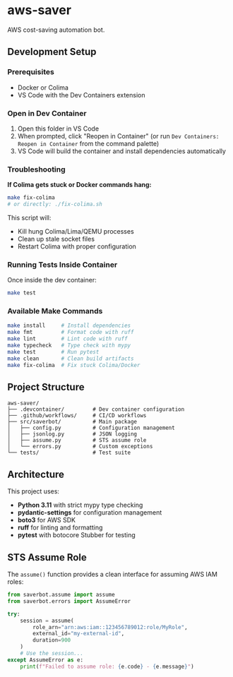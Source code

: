 # aws-saver

AWS cost-saving automation bot.

## Development Setup

### Prerequisites

- Docker or Colima
- VS Code with the Dev Containers extension

### Open in Dev Container

1. Open this folder in VS Code
2. When prompted, click "Reopen in Container" (or run `Dev Containers: Reopen in Container` from the command palette)
3. VS Code will build the container and install dependencies automatically

### Troubleshooting

**If Colima gets stuck or Docker commands hang:**

```bash
make fix-colima
# or directly: ./fix-colima.sh
```

This script will:
- Kill hung Colima/Lima/QEMU processes
- Clean up stale socket files
- Restart Colima with proper configuration

### Running Tests Inside Container

Once inside the dev container:

```bash
make test
```

### Available Make Commands

```bash
make install     # Install dependencies
make fmt         # Format code with ruff
make lint        # Lint code with ruff
make typecheck   # Type check with mypy
make test        # Run pytest
make clean       # Clean build artifacts
make fix-colima  # Fix stuck Colima/Docker
```

## Project Structure

```
aws-saver/
├── .devcontainer/         # Dev container configuration
├── .github/workflows/     # CI/CD workflows
├── src/saverbot/          # Main package
│   ├── config.py          # Configuration management
│   ├── jsonlog.py         # JSON logging
│   ├── assume.py          # STS assume role
│   └── errors.py          # Custom exceptions
└── tests/                 # Test suite
```

## Architecture

This project uses:
- **Python 3.11** with strict mypy type checking
- **pydantic-settings** for configuration management
- **boto3** for AWS SDK
- **ruff** for linting and formatting
- **pytest** with botocore Stubber for testing

## STS Assume Role

The `assume()` function provides a clean interface for assuming AWS IAM roles:

```python
from saverbot.assume import assume
from saverbot.errors import AssumeError

try:
    session = assume(
        role_arn="arn:aws:iam::123456789012:role/MyRole",
        external_id="my-external-id",
        duration=900
    )
    # Use the session...
except AssumeError as e:
    print(f"Failed to assume role: {e.code} - {e.message}")
```
